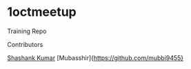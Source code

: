 # 1octmeetup
Training Repo

Contributors

[Shashank Kumar](https://github.com/realslimshanky)
[Mubasshir]{https://github.com/mubbi9455}
